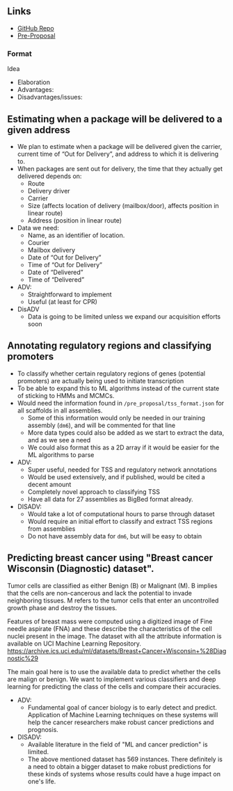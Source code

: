 ## Links

- [GitHub Repo](https://github.com/drosophominin/PH582-ML-Final_Project)
- [Pre-Proposal](https://docs.google.com/document/d/1BtWiQr21Crni3SstO6BSUOCDgrLlvCOQu6uzhpSgEAw/edit#)

### Format
Idea
- Elaboration
- Advantages:
- Disadvantages/issues:

## Estimating when a package will be delivered to a given address
- We plan to estimate when a package will be delivered given the carrier, current time of “Out for Delivery”, and address to which it is delivering to.
- When packages are sent out for delivery, the time that they actually get delivered depends on:
	- Route
	- Delivery driver
	- Carrier
	- Size (affects location of delivery (mailbox/door), affects position in linear route)
	- Address (position in linear route)
- Data we need:
	- Name, as an identifier of location.
	- Courier
	- Mailbox delivery
	- Date of “Out for Delivery”
	- Time of “Out for Delivery”
	- Date of “Delivered”
	- Time of “Delivered”
- ADV:
	- Straightforward to implement
	- Useful (at least for CPR)
- DisADV
	- Data is going to be limited unless we expand our acquisition efforts soon

## Annotating regulatory regions and classifying promoters
- To classify whether certain regulatory regions of genes (potential promoters) are actually being used to initiate transcription
- To be able to expand this to ML algorithms instead of the current state of sticking to HMMs and MCMCs.
- Would need the information found in `/pre_proposal/tss_format.json` for all scaffolds in all assemblies.
	- Some of this information would only be needed in our training assembly (`dm6`), and will be commented for that line
	- More data types could also be added as we start to extract the data, and as we see a need
	- We could also format this as a 2D array if it would be easier for the ML algorithms to parse
- ADV:
	- Super useful, needed for TSS and regulatory network annotations
	- Would be used extensively, and if published, would be cited a decent amount
	- Completely novel approach to classifying TSS
	- Have all data for 27 assemblies as BigBed format already.
- DISADV:
	- Would take a lot of computational hours to parse through dataset
	- Would require an initial effort to classify and extract TSS regions from assemblies
	- Do not have assembly data for `dm6`, but will be easy to obtain

## Predicting breast cancer using "Breast cancer Wisconsin (Diagnostic) dataset". 
Tumor cells are classified as either Benign (B) or Malignant (M). B implies that the cells are non-cancerous and lack the potential to invade neighboring tissues. M refers to the tumor cells that enter an uncontrolled growth phase and destroy the tissues. 

Features of breast mass were computed using a digitized image of Fine needle aspirate (FNA) and these describe the characteristics of the cell nuclei present in the image. The dataset with all the attribute information is available on UCI Machine Learning Repository. https://archive.ics.uci.edu/ml/datasets/Breast+Cancer+Wisconsin+%28Diagnostic%29

The main goal here is to use the available data to predict whether the cells are malign or benign. 
We want to implement various classifiers and deep learning for predicting the class of the cells and compare their accuracies. 

- ADV:
	- Fundamental goal of cancer biology is to early detect and predict. Application of Machine Learning techniques on these systems will help the cancer researchers 	make robust cancer predictions and prognosis. 
- DISADV:
	- Available literature in the field of "ML and cancer prediction" is limited. 
	- The above mentioned dataset has 569 instances. There definitely is a need to obtain a bigger dataset to make robust predictions for these kinds of systems whose results could have a huge impact on one's life.

